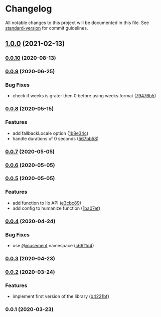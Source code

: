 # Changelog

All notable changes to this project will be documented in this file. See [standard-version](https://github.com/conventional-changelog/standard-version) for commit guidelines.

## [1.0.0](https://github.com/musement/iso-duration/compare/v0.0.10...v1.0.0) (2021-02-13)

### [0.0.10](https://github.com/musement/iso-duration/compare/v0.0.9...v0.0.10) (2020-08-13)

### [0.0.9](https://gitlab.com/musement/frontend-shared/domain-content/iso-duration/compare/v0.0.8...v0.0.9) (2020-06-25)


### Bug Fixes

* check if weeks is grater then 0 before using weeks format ([79476b5](https://gitlab.com/musement/frontend-shared/domain-content/iso-duration/commit/79476b56199d1e6f0b805c3a08f12d27f5315cdc))

### [0.0.8](https://gitlab.com/musement/frontend-shared/domain-content/iso-duration/compare/v0.0.7...v0.0.8) (2020-05-15)


### Features

* add fallbackLocale option ([1b8e34c](https://gitlab.com/musement/frontend-shared/domain-content/iso-duration/commit/1b8e34c1129bb64d506fc7b5b00466fe4a94e7fe))
* handle durations of 0 seconds ([567bb58](https://gitlab.com/musement/frontend-shared/domain-content/iso-duration/commit/567bb5838ac70eb4a5bb33c637322fdbc539b628))

### [0.0.7](https://gitlab.com/musement/frontend-shared/domain-content/iso-duration/compare/v0.0.6...v0.0.7) (2020-05-05)

### [0.0.6](https://gitlab.com/musement/frontend-shared/domain-content/iso-duration/compare/v0.0.5...v0.0.6) (2020-05-05)

### [0.0.5](https://gitlab.com/musement/frontend-shared/domain-content/iso-duration/compare/v0.0.4...v0.0.5) (2020-05-05)


### Features

* add  function to lib API ([e3cbc89](https://gitlab.com/musement/frontend-shared/domain-content/iso-duration/commit/e3cbc897cb8d9f65b4ffdc42e012a6b86048d969))
* add config to humanize function ([1ba07ef](https://gitlab.com/musement/frontend-shared/domain-content/iso-duration/commit/1ba07ef0e4ab61b683f3b719ace7680c28ce7b19))

### [0.0.4](https://gitlab.com/musement/frontend-shared/domain-content/iso-duration/compare/v0.0.3...v0.0.4) (2020-04-24)


### Bug Fixes

* use [@musement](https://gitlab.com/musement) namespace ([c69f1d4](https://gitlab.com/musement/frontend-shared/domain-content/iso-duration/commit/c69f1d4c36a4e5a3ab56b4361c24a8d208ae2876))

### [0.0.3](https://gitlab.com/musement/frontend-shared/domain-content/iso-duration/compare/v0.0.2...v0.0.3) (2020-04-23)

### [0.0.2](https://gitlab.com/musement/frontend-shared/domain-content/iso-duration/compare/v0.0.1...v0.0.2) (2020-03-24)


### Features

* implement first version of the library ([b4221bf](https://gitlab.com/musement/frontend-shared/domain-content/iso-duration/commit/b4221bffef0c1ce0ad48c7e19d0cb8542c8d462d))

### 0.0.1 (2020-03-23)
